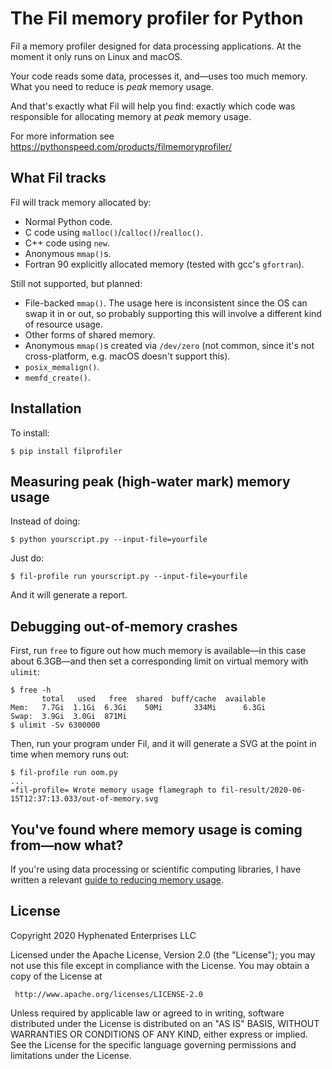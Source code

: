 # The Fil memory profiler for Python

Fil a memory profiler designed for data processing applications.
At the moment it only runs on Linux and macOS.

Your code reads some data, processes it, and—uses too much memory.
What you need to reduce is _peak_ memory usage.

And that's exactly what Fil will help you find: exactly which code was responsible for allocating memory at _peak_ memory usage.

For more information see https://pythonspeed.com/products/filmemoryprofiler/

## What Fil tracks

Fil will track memory allocated by:

* Normal Python code.
* C code using `malloc()`/`calloc()`/`realloc()`.
* C++ code using `new`.
* Anonymous `mmap()`s.
* Fortran 90 explicitly allocated memory (tested with gcc's `gfortran`).

Still not supported, but planned:

* File-backed `mmap()`.
  The usage here is inconsistent since the OS can swap it in or out, so probably supporting this will involve a different kind of resource usage.
* Other forms of shared memory.
* Anonymous `mmap()`s created via `/dev/zero` (not common, since it's not cross-platform, e.g. macOS doesn't support this).
* `posix_memalign()`.
* `memfd_create()`.

## Installation

To install:

```
$ pip install filprofiler
```

## Measuring peak (high-water mark) memory usage

Instead of doing:

```
$ python yourscript.py --input-file=yourfile
```

Just do:

```
$ fil-profile run yourscript.py --input-file=yourfile
```

And it will generate a report.

## Debugging out-of-memory crashes

First, run `free` to figure out how much memory is available—in this case about 6.3GB—and then set a corresponding limit on virtual memory with `ulimit`:

```shell
$ free -h
       total   used   free  shared  buff/cache  available
Mem:   7.7Gi  1.1Gi  6.3Gi    50Mi       334Mi      6.3Gi
Swap:  3.9Gi  3.0Gi  871Mi
$ ulimit -Sv 6300000
```

Then, run your program under Fil, and it will generate a SVG at the point in time when memory runs out:

```shell
$ fil-profile run oom.py 
...
=fil-profile= Wrote memory usage flamegraph to fil-result/2020-06-15T12:37:13.033/out-of-memory.svg
```

## You've found where memory usage is coming from—now what?

If you're using data processing or scientific computing libraries, I have written a relevant [guide to reducing memory usage](https://pythonspeed.com/datascience/).

## License

Copyright 2020 Hyphenated Enterprises LLC

Licensed under the Apache License, Version 2.0 (the "License");
you may not use this file except in compliance with the License.
You may obtain a copy of the License at

     http://www.apache.org/licenses/LICENSE-2.0

Unless required by applicable law or agreed to in writing, software
distributed under the License is distributed on an "AS IS" BASIS,
WITHOUT WARRANTIES OR CONDITIONS OF ANY KIND, either express or implied.
See the License for the specific language governing permissions and
limitations under the License.
